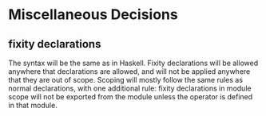 # Miscellaneous Decisions

## fixity declarations

The syntax will be the same as in Haskell. Fixity declarations will be allowed
anywhere that declarations are allowed, and will not be applied anywhere that
they are out of scope. Scoping will mostly follow the same rules as normal
declarations, with one additional rule: fixity declarations in module scope will
not be exported from the module unless the operator is defined in that module.